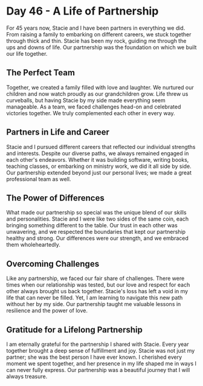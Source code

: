 # Day 46 - A Life of Partnership

For 45 years now, Stacie and I have been partners in everything we did. From raising a family to
embarking on different careers, we stuck together through thick and thin. Stacie has been my rock,
guiding me through the ups and downs of life. Our partnership was the foundation on which we built
our life together.


## The Perfect Team

Together, we created a family filled with love and laughter. We nurtured our children and now watch
proudly as our grandchildren grow. Life threw us curveballs, but having Stacie by my side made
everything seem manageable. As a team, we faced challenges head-on and celebrated victories
together. We truly complemented each other in every way.


## Partners in Life and Career

Stacie and I pursued different careers that reflected our individual strengths and interests.
Despite our diverse paths, we always remained engaged in each other's endeavors. Whether it was
building software, writing books, teaching classes, or embarking on ministry work, we did it all
side by side. Our partnership extended beyond just our personal lives; we made a great professional
team as well.


## The Power of Differences

What made our partnership so special was the unique blend of our skills and personalities. Stacie
and I were like two sides of the same coin, each bringing something different to the table. Our
trust in each other was unwavering, and we respected the boundaries that kept our partnership
healthy and strong. Our differences were our strength, and we embraced them wholeheartedly.


## Overcoming Challenges

Like any partnership, we faced our fair share of challenges. There were times when our relationship
was tested, but our love and respect for each other always brought us back together. Stacie's loss
has left a void in my life that can never be filled. Yet, I am learning to navigate this new path
without her by my side. Our partnership taught me valuable lessons in resilience and the power of
love.


## Gratitude for a Lifelong Partnership

I am eternally grateful for the partnership I shared with Stacie. Every year together brought a deep
sense of fulfillment and joy. Stacie was not just my partner; she was the best person I have ever
known. I cherished every moment we spent together, and her presence in my life shaped me in ways I
can never fully express. Our partnership was a beautiful journey that I will always treasure.